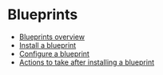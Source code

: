 

# Blueprints

* [Blueprints overview](../../administration-and-setup/blueprints/blueprints-overview.md) 
* [Install a blueprint](../../administration-and-setup/blueprints/blueprints-install.md) 
* [Configure a blueprint](../../administration-and-setup/blueprints/configure-template-package.md) 
* [Actions to take after installing a blueprint](../../administration-and-setup/blueprints/best-next-actions-after-install.md)

